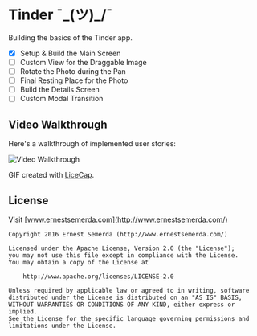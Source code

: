 # Tinder ¯\_(ツ)_/¯

Building the basics of the Tinder app.

- [x] Setup & Build the Main Screen
- [ ] Custom View for the Draggable Image
- [ ] Rotate the Photo during the Pan
- [ ] Final Resting Place for the Photo
- [ ] Build the Details Screen
- [ ] Custom Modal Transition

## Video Walkthrough

Here's a walkthrough of implemented user stories:

<img src='tinder-anim-v1.gif' title='Video Walkthrough' width='' alt='Video Walkthrough' />

GIF created with [LiceCap](http://www.cockos.com/licecap/).

## License

Visit [www.ernestsemerda.com](http://www.ernestsemerda.com/)

    Copyright 2016 Ernest Semerda (http://www.ernestsemerda.com/)

    Licensed under the Apache License, Version 2.0 (the "License");
    you may not use this file except in compliance with the License.
    You may obtain a copy of the License at

        http://www.apache.org/licenses/LICENSE-2.0

    Unless required by applicable law or agreed to in writing, software
    distributed under the License is distributed on an "AS IS" BASIS,
    WITHOUT WARRANTIES OR CONDITIONS OF ANY KIND, either express or implied.
    See the License for the specific language governing permissions and
    limitations under the License.